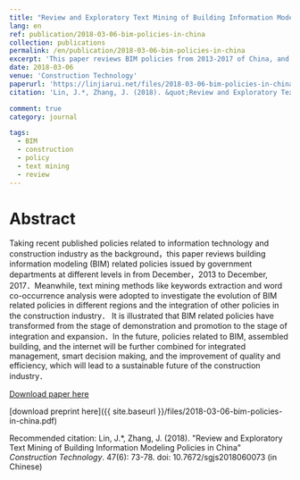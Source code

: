 ```yaml
---
title: "Review and Exploratory Text Mining of Building Information Modeling Policies in China"
lang: en
ref: publication/2018-03-06-bim-policies-in-china
collection: publications
permalink: /en/publication/2018-03-06-bim-policies-in-china
excerpt: 'This paper reviews BIM policies from 2013-2017 of China, and shows that BIM has been deeply applied in the industry'
date: 2018-03-06
venue: 'Construction Technology'
paperurl: 'https://linjiarui.net/files/2018-03-06-bim-policies-in-china.pdf'
citation: 'Lin, J.*, Zhang, J. (2018). &quot;Review and Exploratory Text Mining of Building Information Modeling Policies in China&quot; <i>Construction Technology</i>. 47(6): 73-78. doi: 10.7672/sgjs2018060073 (in Chinese)'

comment: true
category: journal

tags: 
  - BIM
  - construction
  - policy
  - text mining
  - review
---
```



Abstract
====

Taking recent published policies related to information technology and construction industry as the background，this paper reviews building information modeling (BIM) related policies issued by government departments at different levels in from December，2013 to December, 2017．Meanwhile, text mining methods like keywords extraction and word co-occurrence analysis were adopted to investigate the evolution of BIM related policies in different regions and the integration of other policies in the construction industry． It is illustrated that BIM related policies have transformed from the stage of demonstration and promotion to the stage of integration and expansion．In the future, policies related to BIM, assembled building, and the internet will be further combined for integrated management, smart decision making, and the improvement of quality and efficiency, which will lead to a sustainable future of the construction industry．

[Download paper here](http://kns.cnki.net/KCMS/detail/detail.aspx?dbcode=CJFQ&dbname=CJFDLAST2018&filename=SGJS201806012&v=MDcxNDFpckJmYkc0SDluTXFZOUVab1I4ZVgxTHV4WVM3RGgxVDNxVHJXTTFGckNVUkxPZmIrVnVGeW5tVXI3S04=)

[download preprint here]({{ site.baseurl }}/files/2018-03-06-bim-policies-in-china.pdf)

Recommended citation: Lin, J.*, Zhang, J. (2018). &quot;Review and Exploratory Text Mining of Building Information Modeling Policies in China&quot; <i>Construction Technology</i>. 47(6): 73-78. doi: 10.7672/sgjs2018060073 (in Chinese)